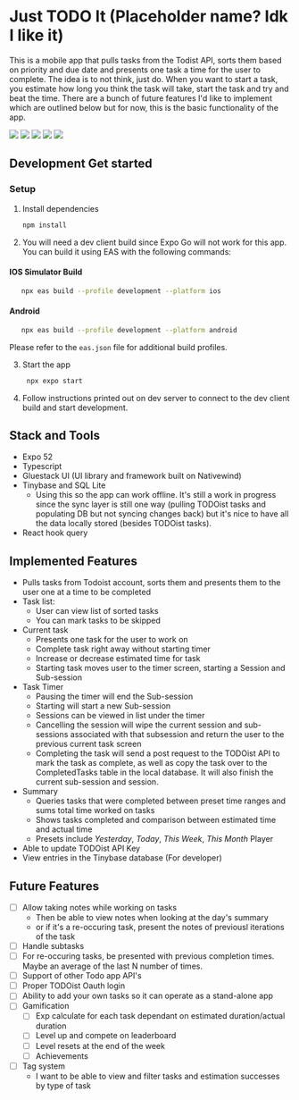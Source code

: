 # Just TODO It (Placeholder name? Idk I like it)

This is a mobile app that pulls tasks from the Todist API, sorts them based on priority and due date and presents one task a time for the user to complete. The idea is to not think, just do. When you want to start a task, you estimate how long you think the task will take, start the task and try and beat the time. There are a bunch of future features I'd like to implement which are outlined below but for now, this is the basic functionality of the app.

![](https://i.imgur.com/ZN3n3m0.jpeg)
![](https://i.imgur.com/yql76T9.jpeg)
![](https://i.imgur.com/Z4Stniq.jpeg)
![](https://i.imgur.com/aQaSK5R.jpeg)
![](https://i.imgur.com/rbKeNOO.jpeg)

## Development Get started

### Setup

1. Install dependencies

   ```bash
   npm install
   ```

2. You will need a dev client build since Expo Go will not work for this app. You can build it using EAS with the following commands:

#### IOS Simulator Build

```bash
   npx eas build --profile development --platform ios
```

#### Android

```bash
   npx eas build --profile development --platform android
```

Please refer to the `eas.json` file for additional build profiles.

3. Start the app

   ```bash
    npx expo start
   ```

4. Follow instructions printed out on dev server to connect to the dev client build and start development.

## Stack and Tools

- Expo 52
- Typescript
- Gluestack UI (UI library and framework built on Nativewind)
- Tinybase and SQL Lite
  - Using this so the app can work offline. It's still a work in progress since the sync layer is still one way (pulling TODOist tasks and populating DB but not syncing changes back) but it's nice to have all the data locally stored (besides TODOist tasks).
- React hook query

## Implemented Features

- Pulls tasks from Todoist account, sorts them and presents them to the user one at a time to be completed
- Task list:
  - User can view list of sorted tasks
  - You can mark tasks to be skipped
- Current task
  - Presents one task for the user to work on
  - Complete task right away without starting timer
  - Increase or decrease estimated time for task
  - Starting task moves user to the timer screen, starting a Session and Sub-session
- Task Timer
  - Pausing the timer will end the Sub-session
  - Starting will start a new Sub-session
  - Sessions can be viewed in list under the timer
  - Cancelling the session will wipe the current session and sub-sessions associated with that subsession and return the user to the previous current task screen
  - Completing the task will send a post request to the TODOist API to mark the task as complete, as well as copy the task over to the CompletedTasks table in the local database. It will also finish the current sub-session and session.
- Summary
  - Queries tasks that were completed between preset time ranges and sums total time worked on tasks
  - Shows tasks completed and comparison between estimated time and actual time
  - Presets include _Yesterday_, _Today_, _This Week_, _This Month_
    Player
- Able to update TODOist API Key
- View entries in the Tinybase database (For developer)

## Future Features

- [ ] Allow taking notes while working on tasks
  - Then be able to view notes when looking at the day's summary
  - or if it's a re-occuring task, present the notes of previousl iterations of the task
- [ ] Handle subtasks
- [ ] For re-occuring tasks, be presented with previous completion times. Maybe an average of the last N number of times.
- [ ] Support of other Todo app API's
- [ ] Proper TODOist Oauth login
- [ ] Ability to add your own tasks so it can operate as a stand-alone app
- [ ] Gamification
  - [ ] Exp calculate for each task dependant on estimated duration/actual duration
  - [ ] Level up and compete on leaderboard
  - [ ] Level resets at the end of the week
  - [ ] Achievements
- [ ] Tag system
  - I want to be able to view and filter tasks and estimation successes by type of task
